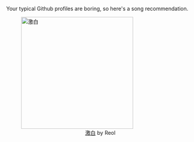Your typical Github profiles are boring, so here's a song recommendation.
<figure><img width="300" height="300" src="https://i.scdn.co/image/ab67616d0000b27386ad43a280a0af8d7e4fbc0d" alt="激白" /><figcaption align="center"><a href="https://open.spotify.com/track/6f0nePKuRRQFfLeROOkt7F" target="_blank">激白</a> by Reol</figcaption></figure>
